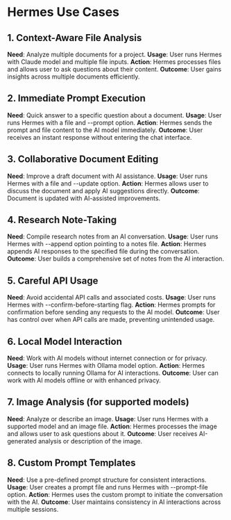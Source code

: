 # Hermes Use Cases

## 1. Context-Aware File Analysis
**Need**: Analyze multiple documents for a project.
**Usage**: User runs Hermes with Claude model and multiple file inputs.
**Action**: Hermes processes files and allows user to ask questions about their content.
**Outcome**: User gains insights across multiple documents efficiently.

## 2. Immediate Prompt Execution
**Need**: Quick answer to a specific question about a document.
**Usage**: User runs Hermes with a file and --prompt option.
**Action**: Hermes sends the prompt and file content to the AI model immediately.
**Outcome**: User receives an instant response without entering the chat interface.

## 3. Collaborative Document Editing
**Need**: Improve a draft document with AI assistance.
**Usage**: User runs Hermes with a file and --update option.
**Action**: Hermes allows user to discuss the document and apply AI suggestions directly.
**Outcome**: Document is updated with AI-assisted improvements.

## 4. Research Note-Taking
**Need**: Compile research notes from an AI conversation.
**Usage**: User runs Hermes with --append option pointing to a notes file.
**Action**: Hermes appends AI responses to the specified file during the conversation.
**Outcome**: User builds a comprehensive set of notes from the AI interaction.

## 5. Careful API Usage
**Need**: Avoid accidental API calls and associated costs.
**Usage**: User runs Hermes with --confirm-before-starting flag.
**Action**: Hermes prompts for confirmation before sending any requests to the AI model.
**Outcome**: User has control over when API calls are made, preventing unintended usage.

## 6. Local Model Interaction
**Need**: Work with AI models without internet connection or for privacy.
**Usage**: User runs Hermes with Ollama model option.
**Action**: Hermes connects to locally running Ollama for AI interactions.
**Outcome**: User can work with AI models offline or with enhanced privacy.

## 7. Image Analysis (for supported models)
**Need**: Analyze or describe an image.
**Usage**: User runs Hermes with a supported model and an image file.
**Action**: Hermes processes the image and allows user to ask questions about it.
**Outcome**: User receives AI-generated analysis or description of the image.

## 8. Custom Prompt Templates
**Need**: Use a pre-defined prompt structure for consistent interactions.
**Usage**: User creates a prompt file and runs Hermes with --prompt-file option.
**Action**: Hermes uses the custom prompt to initiate the conversation with the AI.
**Outcome**: User maintains consistency in AI interactions across multiple sessions.
